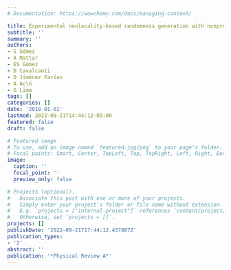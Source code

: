 ```yaml
---
# Documentation: https://wowchemy.com/docs/managing-content/

title: Experimental nonlocality-based randomness generation with nonprojective measurements
subtitle: ''
summary: ''
authors:
- S Gómez
- A Mattar
- ES Gómez
- D Cavalcanti
- O Jiménez Farı́as
- A Ac\ń
- G Lima
tags: []
categories: []
date: '2018-01-01'
lastmod: 2022-09-21T14:44:12-03:00
featured: false
draft: false

# Featured image
# To use, add an image named `featured.jpg/png` to your page's folder.
# Focal points: Smart, Center, TopLeft, Top, TopRight, Left, Right, BottomLeft, Bottom, BottomRight.
image:
  caption: ''
  focal_point: ''
  preview_only: false

# Projects (optional).
#   Associate this post with one or more of your projects.
#   Simply enter your project's folder or file name without extension.
#   E.g. `projects = ["internal-project"]` references `content/project/deep-learning/index.md`.
#   Otherwise, set `projects = []`.
projects: []
publishDate: '2022-09-21T17:44:12.437887Z'
publication_types:
- '2'
abstract: ''
publication: '*Physical Review A*'
---
```

